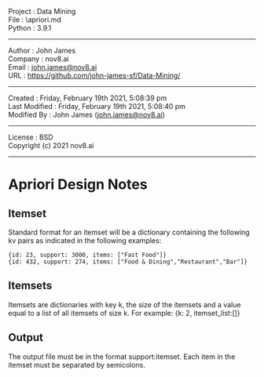 Project : Data Mining    
File    : \apriori.md     
Python  : 3.9.1     

---------------------------------------------------------------------------

Author  : John James      
Company : nov8.ai          
Email   : john.james@nov8.ai           
URL     : https://github.com/john-james-sf/Data-Mining/           

---------------------------------------------------------------------------

Created       : Friday, February 19th 2021, 5:08:39 pm          
Last Modified : Friday, February 19th 2021, 5:08:40 pm           
Modified By   : John James (john.james@nov8.ai)            

---------------------------------------------------------------------------
   
License : BSD          
Copyright (c) 2021 nov8.ai           

---------------------------------------------------------------------------

# Apriori Design Notes
## Itemset 
Standard format for an itemset will be a dictionary containing the following 
kv pairs as indicated in the following examples:

    {id: 23, support: 3000, items: ["Fast Food"]}
    {id: 432, support: 274, items: ["Food & Dining","Restaurant","Bar"]}

## Itemsets
Itemsets are dictionaries with key k, the size of the itemsets and a value equal to 
a list of all itemsets of size k.
For example:
        {k: 2, itemset_list:[]}
## Output
The output file must be in the format support:itemset. Each item in the itemset
must be separated by semicolons.